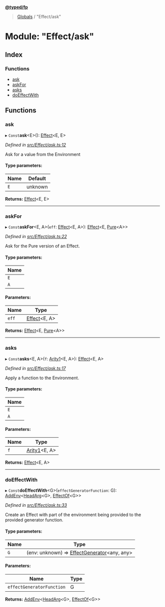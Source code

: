 **[@typed/fp](../README.md)**

> [Globals](../globals.md) / "Effect/ask"

# Module: "Effect/ask"

## Index

### Functions

* [ask](_effect_ask_.md#ask)
* [askFor](_effect_ask_.md#askfor)
* [asks](_effect_ask_.md#asks)
* [doEffectWith](_effect_ask_.md#doeffectwith)

## Functions

### ask

▸ `Const`**ask**\<E>(): [Effect](_effect_effect_.effect.md)\<E, E>

*Defined in [src/Effect/ask.ts:12](https://github.com/TylorS/typed-fp/blob/ac98ca1/src/Effect/ask.ts#L12)*

Ask for a value from the Environment

#### Type parameters:

Name | Default |
------ | ------ |
`E` | unknown |

**Returns:** [Effect](_effect_effect_.effect.md)\<E, E>

___

### askFor

▸ `Const`**askFor**\<E, A>(`eff`: [Effect](_effect_effect_.effect.md)\<E, A>): [Effect](_effect_effect_.effect.md)\<E, [Pure](_effect_effect_.md#pure)\<A>>

*Defined in [src/Effect/ask.ts:22](https://github.com/TylorS/typed-fp/blob/ac98ca1/src/Effect/ask.ts#L22)*

Ask for the Pure version of an Effect.

#### Type parameters:

Name |
------ |
`E` |
`A` |

#### Parameters:

Name | Type |
------ | ------ |
`eff` | [Effect](_effect_effect_.effect.md)\<E, A> |

**Returns:** [Effect](_effect_effect_.effect.md)\<E, [Pure](_effect_effect_.md#pure)\<A>>

___

### asks

▸ `Const`**asks**\<E, A>(`f`: [Arity1](_common_types_.md#arity1)\<E, A>): [Effect](_effect_effect_.effect.md)\<E, A>

*Defined in [src/Effect/ask.ts:17](https://github.com/TylorS/typed-fp/blob/ac98ca1/src/Effect/ask.ts#L17)*

Apply a function to the Environment.

#### Type parameters:

Name |
------ |
`E` |
`A` |

#### Parameters:

Name | Type |
------ | ------ |
`f` | [Arity1](_common_types_.md#arity1)\<E, A> |

**Returns:** [Effect](_effect_effect_.effect.md)\<E, A>

___

### doEffectWith

▸ `Const`**doEffectWith**\<G>(`effectGeneratorFunction`: G): [AddEnv](_effect_effect_.md#addenv)\<[HeadArg](_common_types_.md#headarg)\<G>, [EffectOf](_effect_effect_.md#effectof)\<G>>

*Defined in [src/Effect/ask.ts:33](https://github.com/TylorS/typed-fp/blob/ac98ca1/src/Effect/ask.ts#L33)*

Create an Effect with part of the environment being provided to the provided generator function.

#### Type parameters:

Name | Type |
------ | ------ |
`G` | (env: unknown) => [EffectGenerator](_effect_effect_.md#effectgenerator)\<any, any> |

#### Parameters:

Name | Type |
------ | ------ |
`effectGeneratorFunction` | G |

**Returns:** [AddEnv](_effect_effect_.md#addenv)\<[HeadArg](_common_types_.md#headarg)\<G>, [EffectOf](_effect_effect_.md#effectof)\<G>>
